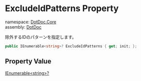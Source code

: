 ﻿# ExcludeIdPatterns Property

namespace: [DotDoc\.Core](../../DotDoc.Core.md)<br />
assembly: [DotDoc](../../../DotDoc.md)

除外するIDのパターンを指定します。

```csharp
public IEnumerable<string>? ExcludeIdPatterns { get; init; };
```

## Property Value

[IEnumerable\<string\>?](https://docs.microsoft.com/dotnet/api/System.Collections.Generic.IEnumerable-1)

